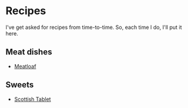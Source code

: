 # Recipes

I've get asked for recipes from time-to-time. So, each time I do, I'll put it here.

## Meat dishes

* [Meatloaf](meat/meatloaf.md)

## Sweets

* [Scottish Tablet](sweets/scottish-tablet.md)
